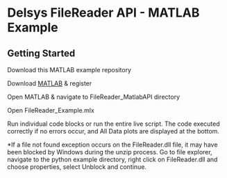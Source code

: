 # Delsys FileReader API - MATLAB Example

## Getting Started

Download this MATLAB example repository

Download [MATLAB](https://www.mathworks.com/products/matlab.html) & register

Open MATLAB & navigate to FileReader_MatlabAPI directory

Open FileReader_Example.mlx

Run individual code blocks or run the entire live script. The code executed correctly if no errors occur, and All Data plots are displayed at the bottom.

*If a file not found exception occurs on the FileReader.dll file, it may have been blocked by Windows during the unzip process. Go to file explorer, navigate to the python example directory, right click on FileReader.dll and choose properties, select Unblock and continue.